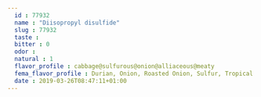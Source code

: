```yaml
---
  id : 77932
  name : "Diisopropyl disulfide"
  slug : 77932
  taste : 
  bitter : 0
  odor : 
  natural : 1
  flavor_profile : cabbage@sulfurous@onion@alliaceous@meaty
  fema_flavor_profile : Durian, Onion, Roasted Onion, Sulfur, Tropical Fruit
  date : 2019-03-26T08:47:11+01:00
---
```




